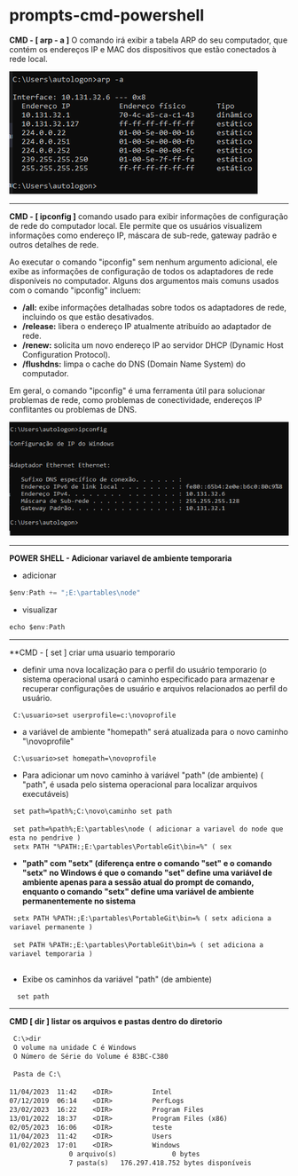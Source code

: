 # prompts-cmd-powershell


**CMD - [ arp - a ]** O comando irá exibir a tabela ARP do seu computador, que contém os endereços IP e MAC dos dispositivos que estão conectados à rede local.

  ![](https://github.com/Fabx01/prompts-cmd-powershell/blob/main/cmd%20(arp%20-a).png)
  
  -------------------------------------------------------------------------
  
 **CMD - [ ipconfig ]** comando usado para exibir informações de configuração de rede do computador local. Ele permite que os usuários visualizem informações como endereço IP, máscara de sub-rede, gateway padrão e outros detalhes de rede.  
 
 Ao executar o comando "ipconfig" sem nenhum argumento adicional, ele exibe as informações de configuração de todos os adaptadores de rede disponíveis no computador. Alguns dos argumentos mais comuns usados com o comando "ipconfig" incluem:

* **/all:** exibe informações detalhadas sobre todos os adaptadores de rede, incluindo os que estão desativados.
* **/release:** libera o endereço IP atualmente atribuído ao adaptador de rede.
* **/renew:** solicita um novo endereço IP ao servidor DHCP (Dynamic Host Configuration Protocol).
* **/flushdns:** limpa o cache do DNS (Domain Name System) do computador.

Em geral, o comando "ipconfig" é uma ferramenta útil para solucionar problemas de rede, como problemas de conectividade, endereços IP conflitantes ou problemas de DNS.
  
 ![](https://github.com/Fabx01/prompts-cmd-powershell/blob/main/IPCONFIG.png)
 
 ------------------------------------------------------------------

 **POWER SHELL - Adicionar variavel de ambiente temporaria**
 
 * adicionar
 ```javascript
 $env:Path += ";E:\partables\node"
```
* visualizar
```javascript
echo $env:Path

```
-------------------------------------------------------------------------

**CMD - [ set ] criar uma usuario temporario 

* definir uma nova localização para o perfil do usuário temporario (o sistema operacional usará o caminho especificado para armazenar e recuperar configurações de usuário e arquivos relacionados ao perfil do usuário.

```
 C:\usuario>set userprofile=c:\novoprofile
```
* a variável de ambiente "homepath" será atualizada para o novo caminho "\novoprofile"
```
 C:\usuario>set homepath=\novoprofile
```
* Para adicionar um novo caminho à variável "path" (de ambiente) (  "path", é usada pelo sistema operacional para localizar arquivos executáveis)
```
 set path=%path%;C:\novo\caminho set path
 
 set path=%path%;E:\partables\node ( adicionar a variavel do node que esta no pendrive ) 
 setx PATH "%PATH:;E:\partables\PortableGit\bin=%" ( sex

```
* **"path" com "setx" (diferença entre o comando "set" e o comando "setx" no Windows é que o comando "set" define uma variável de ambiente apenas para a sessão atual do prompt de comando, enquanto o comando "setx" define uma variável de ambiente permanentemente no sistema**
```
 setx PATH %PATH:;E:\partables\PortableGit\bin=% ( setx adiciona a variavel permanente )
 
 set PATH %PATH:;E:\partables\PortableGit\bin=% ( set adiciona a variavel temporaria )
 
```

* Exibe os caminhos da variável "path" (de ambiente)
```
  set path
```

--------------------------------------------------------------------

**CMD [ dir ] listar os arquivos e pastas dentro do diretorio**

```
 C:\>dir
 O volume na unidade C é Windows
 O Número de Série do Volume é 83BC-C380

 Pasta de C:\

11/04/2023  11:42    <DIR>          Intel
07/12/2019  06:14    <DIR>          PerfLogs
23/02/2023  16:22    <DIR>          Program Files
13/01/2022  18:37    <DIR>          Program Files (x86)
02/05/2023  16:06    <DIR>          teste
11/04/2023  11:42    <DIR>          Users
01/02/2023  17:01    <DIR>          Windows
               0 arquivo(s)              0 bytes
               7 pasta(s)   176.297.418.752 bytes disponíveis

```








